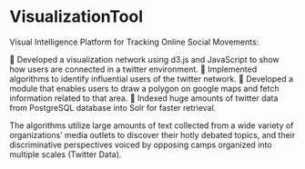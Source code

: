 VisualizationTool
=================

Visual Intelligence Platform for Tracking Online Social Movements: 

	Developed a visualization network using d3.js and JavaScript to show how users are connected in a twitter environment.
	Implemented algorithms to identify influential users of the twitter network.
	Developed a module that enables users to draw a polygon on google maps and fetch information related to that area.
	Indexed huge amounts of twitter data from PostgreSQL database into Solr for faster retrieval.


The algorithms utilize large amounts of text collected from a wide variety of organizations’ media outlets to discover their hotly debated topics, and their discriminative perspectives voiced by opposing camps organized into multiple scales (Twitter Data).
